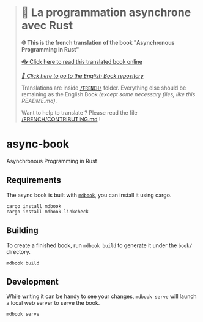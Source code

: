 > # 📖 La programmation asynchrone avec Rust
>
> **🌐 This is the french translation of the book "Asynchronous Programming in Rust"**
>
> [👓 Click here to read this translated book online](https://jimskapt.github.io/async-book-fr/)
>
> *[🔗 Click here to go to the English Book repository](https://rust-lang.github.io/async-book/)*
>
> Translations are inside [`/FRENCH/`](https://github.com/Jimskapt/async-book-fr/tree/french-release/FRENCH)
> folder. Everything else should be remaining as the English Book *(except some
> necessary files, like this README.md)*.
>
> Want to help to translate ?
> Please read the file
> [/FRENCH/CONTRIBUTING.md](https://github.com/Jimskapt/async-book-fr/blob/french-release/FRENCH/CONTRIBUTING.md) !

# async-book
Asynchronous Programming in Rust

## Requirements
The async book is built with [`mdbook`], you can install it using cargo.

```
cargo install mdbook
cargo install mdbook-linkcheck
```

[`mdbook`]: https://github.com/rust-lang/mdBook

## Building
To create a finished book, run `mdbook build` to generate it under the `book/` directory.
```
mdbook build
```

## Development
While writing it can be handy to see your changes, `mdbook serve` will launch a local web
server to serve the book.
```
mdbook serve
```
